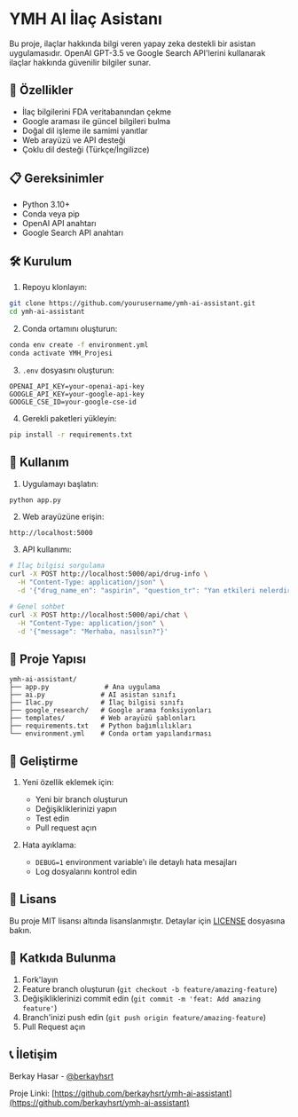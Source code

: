 # YMH AI İlaç Asistanı

Bu proje, ilaçlar hakkında bilgi veren yapay zeka destekli bir asistan uygulamasıdır. OpenAI GPT-3.5 ve Google Search API'lerini kullanarak ilaçlar hakkında güvenilir bilgiler sunar.

## 🚀 Özellikler

- İlaç bilgilerini FDA veritabanından çekme
- Google araması ile güncel bilgileri bulma
- Doğal dil işleme ile samimi yanıtlar
- Web arayüzü ve API desteği
- Çoklu dil desteği (Türkçe/İngilizce)

## 📋 Gereksinimler

- Python 3.10+
- Conda veya pip
- OpenAI API anahtarı
- Google Search API anahtarı

## 🛠️ Kurulum

1. Repoyu klonlayın:
```bash
git clone https://github.com/yourusername/ymh-ai-assistant.git
cd ymh-ai-assistant
```

2. Conda ortamını oluşturun:
```bash
conda env create -f environment.yml
conda activate YMH_Projesi
```

3. `.env` dosyasını oluşturun:
```env
OPENAI_API_KEY=your-openai-api-key
GOOGLE_API_KEY=your-google-api-key
GOOGLE_CSE_ID=your-google-cse-id
```

4. Gerekli paketleri yükleyin:
```bash
pip install -r requirements.txt
```

## 🚀 Kullanım

1. Uygulamayı başlatın:
```bash
python app.py
```

2. Web arayüzüne erişin:
```
http://localhost:5000
```

3. API kullanımı:
```bash
# İlaç bilgisi sorgulama
curl -X POST http://localhost:5000/api/drug-info \
  -H "Content-Type: application/json" \
  -d '{"drug_name_en": "aspirin", "question_tr": "Yan etkileri nelerdir?"}'

# Genel sohbet
curl -X POST http://localhost:5000/api/chat \
  -H "Content-Type: application/json" \
  -d '{"message": "Merhaba, nasılsın?"}'
```

## 📁 Proje Yapısı

```
ymh-ai-assistant/
├── app.py              # Ana uygulama
├── ai.py              # AI asistan sınıfı
├── Ilac.py            # İlaç bilgisi sınıfı
├── google_research/   # Google arama fonksiyonları
├── templates/         # Web arayüzü şablonları
├── requirements.txt   # Python bağımlılıkları
└── environment.yml    # Conda ortam yapılandırması
```

## 🔧 Geliştirme

1. Yeni özellik eklemek için:
   - Yeni bir branch oluşturun
   - Değişikliklerinizi yapın
   - Test edin
   - Pull request açın

2. Hata ayıklama:
   - `DEBUG=1` environment variable'ı ile detaylı hata mesajları
   - Log dosyalarını kontrol edin

## 📝 Lisans

Bu proje MIT lisansı altında lisanslanmıştır. Detaylar için [LICENSE](LICENSE) dosyasına bakın.

## 🤝 Katkıda Bulunma

1. Fork'layın
2. Feature branch oluşturun (`git checkout -b feature/amazing-feature`)
3. Değişikliklerinizi commit edin (`git commit -m 'feat: Add amazing feature'`)
4. Branch'inizi push edin (`git push origin feature/amazing-feature`)
5. Pull Request açın

## 📞 İletişim

Berkay Hasar - [@berkayhsrt](https://github.com/berkayhsrt)

Proje Linki: [https://github.com/berkayhsrt/ymh-ai-assistant](https://github.com/berkayhsrt/ymh-ai-assistant)

